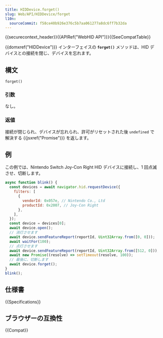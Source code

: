 ```yaml
---
title: HIDDevice.forget()
slug: Web/API/HIDDevice/forget
l10n:
  sourceCommit: f58ce40b926e376c5b7aa061277a8dc6ff7b32da
---
```


{{securecontext_header}}{{APIRef("WebHID API")}}{{SeeCompatTable}}

{{domxref("HIDDevice")}} インターフェイスの **`forget()`** メソッドは、HID デバイスとの接続を閉じ、デバイスを忘れます。

## 構文

```js-nolint
forget()
```

### 引数

なし。

### 返値

接続が閉じられ、デバイスが忘れられ、許可がリセットされた後 `undefined` で解決する {{jsxref("Promise")}} を返します。

## 例

この例では、Nintendo Switch Joy-Con Right HID デバイスに接続し、1 回点滅させ、切断します。

```js
async function blink() {
  const devices = await navigator.hid.requestDevice({
    filters: [
      {
        vendorId: 0x057e, // Nintendo Co., Ltd
        productId: 0x2007, // Joy-Con Right
      },
    ],
  });
  const device = devices[0];
  await device.open();
  // 消灯させます
  await device.sendFeatureReport(reportId, Uint32Array.from([0, 0]));
  await waitFor(100);
  // 点灯させます
  await device.sendFeatureReport(reportId, Uint32Array.from([512, 0]));
  await new Promise((resolve) => setTimeout(resolve, 100));
  // 最後に、切断します
  await device.forget();
}
blink();
```

## 仕様書

{{Specifications}}

## ブラウザーの互換性

{{Compat}}
